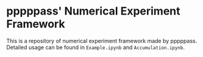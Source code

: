 # pppppass' Numerical Experiment Framework

This is a repository of numerical experiment framework made by pppppass. Detailed usage can be found in `Example.ipynb` and `Accumulation.ipynb`.
